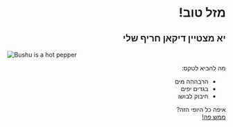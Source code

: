 <h1 dir="rtl">מזל טוב!</h1>
<h2 dir="rtl">יא מצטיין דיקאן חריף שלי</h2>
<img src="https://www.shutterstock.com/image-photo/chili-pepper-isolated-on-white-260nw-1524467540.jpg"
    alt="Bushu is a hot pepper" />
<p dir="rtl">
    מה להביא לטקס:
<ul dir="rtl">
    <li>הרבההה מים</li>
    <li>בגדים יפים</li>
    <li>חיבוק לבושו</li>
</ul>
</p>

<p dir="rtl"> איפה כל היופי הזה?<br>
<a href="https://maps.app.goo.gl/CZyyPDuEt8yRbYLW8">ממש פה!</a>
</p>
